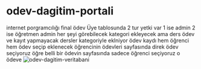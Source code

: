 # odev-dagitim-portali
internet porgramcılığı final ödev
Üye tablosunda 2 tur yetki var 1 ise admin 2 ise öğretmen admin her şeyi görebilecek kategori ekleyecek ama ders ödev ve kayıt yapmayacak dersler kategoriyle eklniyor
ödev kaydı hem öğrenci hem ödev seçip eklenecek öğrencinin ödevleri sayfasında direk ödev seçiyoruz öğre belli bir ödevin sayfasında sadece öğrenci seçiyoruz o ödeve 
![odev-dagitim-veritabani](https://github.com/kaderkaraogr/odev-dagitim-portali/assets/75438365/62483ef5-5d13-4f6f-8b77-b2f1a0491887)
